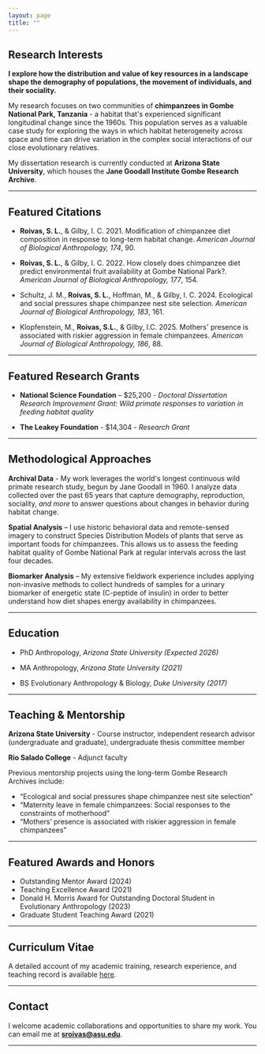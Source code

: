 ```yaml
---
layout: page
title: ""
---
```

## Research Interests

**I explore how the distribution and value of key resources in a landscape shape the demography of populations, the movement of individuals, and their sociality.**

My  research focuses on two communities of **chimpanzees in Gombe National Park, Tanzania** - a habitat that's experienced significant longitudinal change since the 1960s. This population serves as a valuable case study for exploring the ways in which habitat heterogeneity across space and time can drive variation in the complex social interactions of our close evolutionary relatives.

My dissertation research is currently conducted at **Arizona State University**, which houses the **Jane Goodall Institute Gombe Research Archive**.

---

## Featured Citations
- **Roivas, S. L.**, & Gilby, I. C. 2021. Modification of chimpanzee diet composition in response to long-term habitat change. *American Journal of Biological Anthropology, 174*, 90.

- **Roivas, S. L.**, & Gilby, I. C. 2022. How closely does chimpanzee diet predict environmental fruit availability at Gombe National Park?. *American Journal of Biological Anthropology, 177*, 154.

- Schultz, J. M., **Roivas, S. L.**, Hoffman, M., & Gilby, I. C. 2024. Ecological and social pressures shape chimpanzee nest site selection. *American Journal of Biological Anthropology, 183*, 161.

- Klopfenstein, M., **Roivas, S.L.**, & Gilby, I.C. 2025. Mothers' presence is associated with riskier aggression in female chimpanzees. *American Journal of Biological Anthropology, 186*, 88.

---

## Featured Research Grants
- **National Science Foundation** – $25,200 - _Doctoral Dissertation Research Improvement Grant: Wild primate responses to variation in feeding habitat quality_ 

- **The Leakey Foundation** - $14,304 - _Research Grant_ 

---

## Methodological Approaches

**Archival Data** - My work leverages the world's longest continuous wild primate research study, begun by Jane Goodall in 1960. I analyze data collected over the past 65 years that capture demography, reproduction, sociality, *and more* to answer questions about changes in behavior during habitat change. 

**Spatial Analysis** – I use historic behavioral data and remote-sensed imagery to construct Species Distribution Models of plants that serve as important foods for chimpanzees. This allows us to assess the feeding habitat quality of Gombe National Park at regular intervals across the last four decades.

**Biomarker Analysis** – My extensive fieldwork experience includes applying non-invasive methods to collect hundreds of samples for a urinary biomarker of energetic state (C-peptide of insulin) in order to better understand how diet shapes energy availability in chimpanzees.

---

## Education

- PhD Anthropology, _Arizona State University (Expected 2026)_

- MA Anthropology, _Arizona State University (2021)_

- BS Evolutionary Anthropology & Biology, _Duke University (2017)_

---

## Teaching & Mentorship
**Arizona State University** - Course instructor, independent research advisor (undergraduate and graduate), undergraduate thesis committee member

**Rio Salado College** - Adjunct faculty 

Previous mentorship projects using the long-term Gombe Research Archives include:
- “Ecological and social pressures shape chimpanzee nest site selection”
- “Maternity leave in female chimpanzees: Social responses to the constraints of motherhood”
- “Mothers’ presence is associated with riskier aggression in female chimpanzees”

---

## Featured Awards and Honors
 - Outstanding Mentor Award (2024)
 - Teaching Excellence Award (2021)
 - Donald H. Morris Award for Outstanding Doctoral Student in Evolutionary Anthropology (2023)
 - Graduate Student Teaching Award (2021)

---

## Curriculum Vitae
A detailed account of my academic training, research experience, and teaching record is available [here](https://docs.google.com/document/d/1h_WqnBvjqwgTYDTpesCvbAA6FpGEaqVP/edit?usp=sharing&ouid=112979041482582723813&rtpof=true&sd=true).

---

## Contact
I welcome academic collaborations and opportunities to share my work.  You can email me at   **sroivas@asu.edu**.

---

